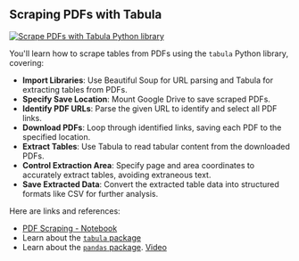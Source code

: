 ## Scraping PDFs with Tabula

[![Scrape PDFs with Tabula Python library](https://i.ytimg.com/vi_webp/yDoKlKyxClQ/sddefault.webp)](https://youtu.be/yDoKlKyxClQ)

You'll learn how to scrape tables from PDFs using the `tabula` Python library, covering:

- **Import Libraries**: Use Beautiful Soup for URL parsing and Tabula for extracting tables from PDFs.
- **Specify Save Location**: Mount Google Drive to save scraped PDFs.
- **Identify PDF URLs**: Parse the given URL to identify and select all PDF links.
- **Download PDFs**: Loop through identified links, saving each PDF to the specified location.
- **Extract Tables**: Use Tabula to read tabular content from the downloaded PDFs.
- **Control Extraction Area**: Specify page and area coordinates to accurately extract tables, avoiding extraneous text.
- **Save Extracted Data**: Convert the extracted table data into structured formats like CSV for further analysis.

Here are links and references:

- [PDF Scraping - Notebook](https://colab.research.google.com/drive/102Fv2Ji0J4mvao3mCse52E7Th8bZiuyf)
- Learn about the [`tabula` package](https://tabula-py.readthedocs.io/en/latest/tabula.html)
- Learn about the [`pandas` package](https://pandas.pydata.org/pandas-docs/stable/user_guide/10min.html). [Video](https://youtu.be/vmEHCJofslg)

